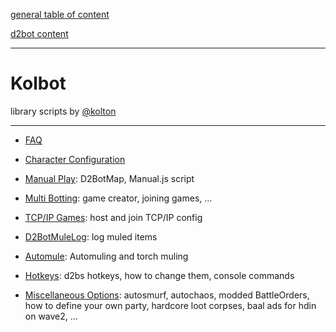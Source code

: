 [general table of content](https://github.com/blizzhackers/documentation/#diablo-2-botting-system)

[d2bot content](https://github.com/blizzhackers/documentation/d2bot/#d2bot)

---

# Kolbot

library scripts by [@kolton](https://github.com/kolton)

---

* [FAQ](FAQ.md/#faq)

* [Character Configuration](CharacterConfig.md/#character-configuration)

* [Manual Play](ManualPlay.md/#manual-playing): D2BotMap, Manual.js script

* [Multi Botting](MultiBotting.md/#multi-botting): game creator, joining games, ...

* [TCP/IP Games](TCP-IP-games.md#TCP/IP-games): host and join TCP/IP config

* [D2BotMuleLog](D2BotMuleLog.md/#d2botmulelog): log muled items

* [Automule](Automule.md/#automule): Automuling and torch muling

* [Hotkeys](Hotkeys.md/#hotkeys): d2bs hotkeys, how to change them, console commands

* [Miscellaneous Options](MiscellaneousOptions.md/#miscellaneous-options): autosmurf, autochaos, modded BattleOrders, how to define your own party, hardcore loot corpses, baal ads for hdin on wave2, ...